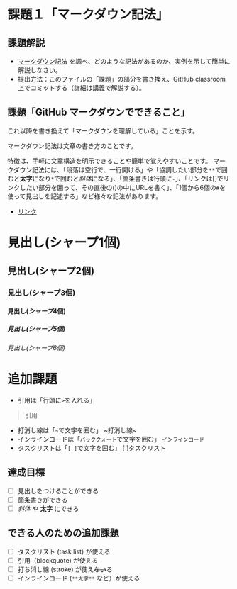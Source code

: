 # 課題１「マークダウン記法」

## 課題解説

- [マークダウン記法](https://guides.github.com/features/mastering-markdown/) を調べ、どのような記法があるのか、実例を示して簡単に解説しなさい。
- 提出方法：このファイルの「課題」の部分を書き換え、GitHub classroom 上でコミットする（詳細は講義で解説する）。

## 課題「GitHub マークダウンでできること」
これ以降を書き換えて「マークダウンを理解している」ことを示す。

マークダウン記法は文章の書き方のことです。

特徴は、手軽に文章構造を明示できることや簡単で覚えやすいことです。
マークダウン記法には、「段落は空行で、一行開ける」や「協調したい部分を`**`で囲むと**太字**になり`*`で囲むと*斜体*になる」、「箇条書きは行頭に`-`」、「リンクは[]でリンクしたい部分を囲って、その直後の()の中にURLを書く」、「1個から6個の`#`を使って見出しを記述する」など様々な記法があります。

- [リンク](https//github.com/)
# 見出し(**シャープ**1個)
## 見出し(**シャープ**2個)
### 見出し(**シャープ**3個)
#### 見出し(*シャープ*4個)
##### 見出し(*シャープ*5個)
###### 見出し(*シャープ*6個)

# 追加課題
- 引用は「行頭に`>`を入れる」
 >引用
- 打消し線は「`~`で文字を囲む」
 ~打消し線~
- インラインコードは「`バッククォート`で文字を囲む」
 `インラインコード`
- タスクリストは「`[ ]`で文字を囲む」
 [ ]タスクリスト

## 達成目標

- [ ] 見出しをつけることができる
- [ ] 箇条書きができる
- [ ] *斜体* や **太字** にできる

## できる人のための追加課題

- [ ] タスクリスト (task list) が使える
- [ ] 引用（blockquote) が使える
- [ ] 打ち消し線 (stroke) が使え~~ない~~る
- [ ] インラインコード (`**太字**` など）が使える
